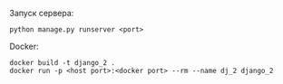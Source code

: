 Запуск сервера:
```
python manage.py runserver <port>
```

Docker:
```
docker build -t django_2 .
docker run -p <host port>:<docker port> --rm --name dj_2 django_2
```